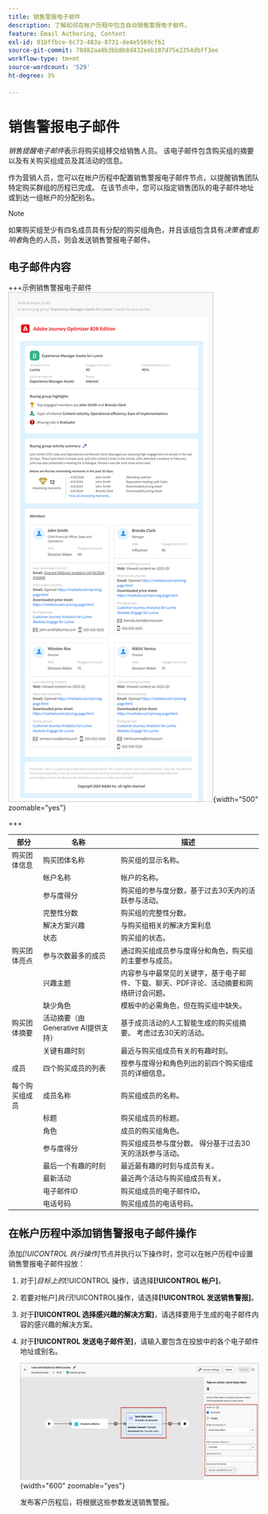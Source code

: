 ```yaml
---
title: 销售警报电子邮件
description: 了解如何在帐户历程中包含自动销售警报电子邮件。
feature: Email Authoring, Content
exl-id: 01bffbce-6c73-483a-8731-de4e5569cf61
source-git-commit: 78d82aa8b3bb8b8d432eeb187d75e2354dbff3ee
workflow-type: tm+mt
source-wordcount: '529'
ht-degree: 3%

---
```


# 销售警报电子邮件

_销售提醒电子邮件_&#x200B;表示将购买组移交给销售人员。 该电子邮件包含购买组的摘要以及有关购买组成员及其活动的信息。

作为营销人员，您可以在帐户历程中配置销售警报电子邮件节点，以提醒销售团队特定购买群组的历程已完成。 在该节点中，您可以指定销售团队的电子邮件地址或到达一组帐户的分配别名。

>[!NOTE]
>
>如果购买组至少有四名成员具有分配的购买组角色，并且该组包含具有&#x200B;_决策者_&#x200B;或&#x200B;_影响者_&#x200B;角色的人员，则会发送销售警报电子邮件。

## 电子邮件内容

+++示例销售警报电子邮件
![使用默认模板的销售警报电子邮件示例](./assets/sales-alert-email-example.png){width="500" zoomable="yes"}

+++

| 部分 | 名称 | 描述 |
| - | ---- | ----------- |
| 购买团体信息 | 购买团体名称 | 购买组的显示名称。 |
|   | 帐户名称 | 帐户的名称。 |
|   | 参与度得分 | 购买组的参与度分数，基于过去30天内的活跃参与活动。 |
|   | 完整性分数 | 购买组的完整性分数。 |
|   | 解决方案兴趣 | 与购买组相关的解决方案利息 |
|   | 状态 | 购买组的状态。 |
| 购买团体亮点 | 参与次数最多的成员 | 通过购买组成员参与度得分和角色，购买组的主要参与成员。 |
|   | 兴趣主题 | 内容参与中最常见的关键字，基于电子邮件、下载、聊天、PDF评论、活动摘要和网络研讨会问题。 |
|   | 缺少角色 | 模板中的必需角色，但在购买组中缺失。 |
| 购买团体摘要 | 活动摘要（由Generative AI提供支持） | 基于成员活动的人工智能生成的购买组摘要。 考虑过去30天的活动。 |
|   | 关键有趣时刻 | 最近与购买组成员有关的有趣时刻。 |
| 成员 | 四个购买成员的列表 | 按参与度得分和角色列出的前四个购买组成员的详细信息。 |
| 每个购买组成员 | 成员名称 | 购买组成员的名称。 |
|   | 标题 | 购买组成员的标题。 |
|   | 角色 | 成员的购买组角色。 |
|   | 参与度得分 | 购买组成员参与度分数。 得分基于过去30天的活跃参与活动。 |
|   | 最后一个有趣的时刻 | 最近最有趣的时刻与成员有关。 |
|   | 最新活动 | 最近两个活动与购买组成员有关。 |
|   | 电子邮件ID | 购买组成员的电子邮件ID。 |
|   | 电话号码 | 购买组成员的电话号码。 |

## 在帐户历程中添加销售警报电子邮件操作

添加&#x200B;_[!UICONTROL 执行操作]_&#x200B;节点并执行以下操作时，您可以在帐户历程中设置销售警报电子邮件投放：

1. 对于&#x200B;]_目标上的_[!UICONTROL &#x200B;操作，请选择&#x200B;**[!UICONTROL 帐户]**。

1. 若要对帐户&#x200B;]_执行_[!UICONTROL &#x200B;操作，请选择&#x200B;**[!UICONTROL 发送销售警报]**。

1. 对于&#x200B;**[!UICONTROL 选择感兴趣的解决方案]**，请选择要用于生成的电子邮件内容的感兴趣的解决方案。

1. 对于&#x200B;**[!UICONTROL 发送电子邮件至]**，请输入要包含在投放中的各个电子邮件地址或别名。

   ![新建电子邮件对话框](assets/sales-alert-email-journey-node.png){width="600" zoomable="yes"}

   发布客户历程后，将根据这些参数发送销售警报。
